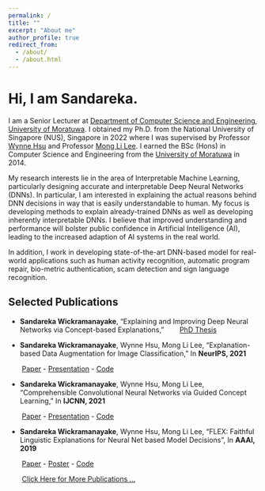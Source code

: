 ```yaml
---
permalink: /
title: ""
excerpt: "About me"
author_profile: true
redirect_from: 
  - /about/
  - /about.html
---
```

# Hi, I am Sandareka.

I am a Senior Lecturer at [Department of Computer Science and Engineering](http://www.cse.mrt.ac.lk/), [University of Moratuwa](https://uom.lk/). I obtained my Ph.D. from the National University of Singapore (NUS), Singapore in 2022 where I was supervised by Professor [Wynne Hsu](https://www.comp.nus.edu.sg/~whsu/) and Professor [Mong Li Lee](https://www.comp.nus.edu.sg/~leeml/). I earned the BSc (Hons) in Computer Science and Engineering from the [University of Moratuwa](https://uom.lk/) in 2014.

My research interests lie in the area of Interpretable Machine Learning, particularly designing accurate and interpretable Deep Neural Networks (DNNs). In particular, I am interested in explaining the actual reasons behind DNN decisions in way that is easily understandable to human. My focus is developing methods to explain already-trained DNNs as well as developing inherently interpretable DNNs. I believe that improved understanding and performance will bolster public confidence in Artificial Intelligence (AI), leading to the increased adaption of AI systems in the real world.

In addition, I work in developing state-of-the-art DNN-based model for real-world applications such as human activity recognition, automatic program repair, bio-metric authentication, scam detection and sign language recognition.


## Selected Publications

*	**Sandareka Wickramanayake**, “Explaining and Improving Deep Neural Networks via Concept-based Explanations,”
&nbsp;&nbsp;&nbsp;&nbsp;&nbsp;&nbsp; [PhD Thesis](https://scholarbank.nus.edu.sg/handle/10635/218215)

*	**Sandareka Wickramanayake**, Wynne Hsu, Mong Li Lee, “Explanation-based Data Augmentation for Image Classification,” In **NeurIPS, 2021**

&nbsp;&nbsp;&nbsp;&nbsp;&nbsp;&nbsp; [Paper](https://papers.nips.cc/paper/2021/hash/af3b6a54e9e9338abc54258e3406e485-Abstract.html) - [Presentation](https://recorder-v3.slideslive.com/#/share?share=52116&s=f0a2aefc-b9e7-4a1b-94f7-89d01c0021b6) - [Code](https://www.github.com/sandareka/BRACE)
	
*	**Sandareka Wickramanayake**, Wynne Hsu, Mong Li Lee, “Comprehensible Convolutional Neural Networks via Guided Concept Learning,” In **IJCNN, 2021**

&nbsp;&nbsp;&nbsp;&nbsp;&nbsp;&nbsp; [Paper](https://ieeexplore.ieee.org/document/9534269) - [Presentation](https://www.youtube.com/watch?v=vK4vti_pUMg&t=40s) - [Code](https://www.github.com/sandareka/CCNN)

*	**Sandareka Wickramanayake**, Wynne Hsu, Mong Li Lee, “FLEX: Faithful Linguistic Explanations for Neural Net based Model Decisions”, In **AAAI, 2019**

&nbsp;&nbsp;&nbsp;&nbsp;&nbsp;&nbsp; [Paper](https://ieeexplore.ieee.org/document/9534269) - [Poster](/images/Poster-22Jan.pdf) - [Code](https://www.github.com/sandareka/FLEX)

&nbsp;&nbsp;&nbsp;&nbsp;&nbsp;&nbsp; [Click Here for More Publications ...](https://sandareka.github.io/publications/)


